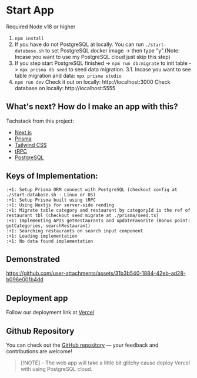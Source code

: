 # Start App
Required Node v18 or higher
1. `npm install`
2. If you have do not PostgreSQL at locally. You can run `./start-database.sh` to set PostgreSQL docker image -> then type "y".(Note: Incase you want to use my PostgreSQL cloud just skip this step)
3. If you step start PostgreSQL finished -> `npm run db:migrate` to init table -> `npx prisma db seed` to  seed data migration.
   3.1. Incase you want to see table migration and data: `npx prisma studio`
4. `npm run dev`
Check it out on locally: http://localhost:3000
Check database on locally: http://localhost:5555

## What's next? How do I make an app with this?

Techstack from this project:

- [Next.js](https://nextjs.org)
- [Prisma](https://prisma.io)
- [Tailwind CSS](https://tailwindcss.com)
- [tRPC](https://trpc.io)
- [PostgreSQL](https://www.postgresql.org/)


## Keys of Implementation:
    :+1: Setup Prisma ORM connect with PostgreSQL (checkout config at ./start-database.sh - Linux or OS)
    :+1: Setup Prisma built using tRPC 
    :+1: Using Nextjs for server-side rending
    :+1: Migrate table category and restaurant by categoryId is the ref of restaurant tbl (checkout seed migrate at ./prisma/seed.ts)
    :+1: Implementing APIs getRestaurants and updateFavorite (Bonus point: getCategories, searchRestaurant)
    :+1: Searching restaurants on search input component
    :+1: Loading implementation
    :+1: No data found implementation
    
## Demonstrated    
https://github.com/user-attachments/assets/31b3b540-1884-42eb-ad28-b096e001b4dd

## Deployment app
Follow our deployment link at [Vercel](https://nextjs-prisma-trpc-postgresql-restaurant.vercel.app/)

## Github Repository
You can check out the [GitHub repository](https://github.com/nguyenhdangquang/nextjs-prisma-trpc-postgresql-restaurant.git) — your feedback and contributions are welcome!

> [!NOTE] - The web app will take a little bit glitchy cause deploy Vercel with using PostgreSQL cloud.
